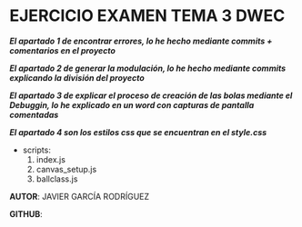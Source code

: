 # EJERCICIO EXAMEN TEMA 3 DWEC

***El apartado 1 de encontrar errores, lo he hecho mediante commits + comentarios en el proyecto***

***El apartado 2 de generar la modulación, lo he hecho mediante commits explicando la división del proyecto***

***El apartado 3 de explicar el proceso de creación de las bolas mediante el Debuggin, lo he explicado en un word con capturas de pantalla comentadas***

***El apartado 4 son los estilos css que se encuentran en el style.css***

* scripts:
    1. index.js
    2. canvas_setup.js
    3. ballclass.js

**AUTOR**: JAVIER GARCÍA RODRÍGUEZ

**GITHUB**: 